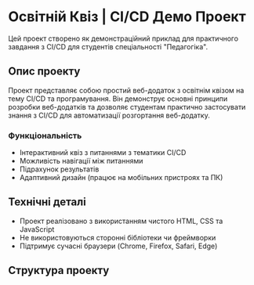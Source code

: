 # Освітній Квіз | CI/CD Демо Проект

Цей проект створено як демонстраційний приклад для практичного завдання з CI/CD для студентів спеціальності "Педагогіка".

## Опис проекту

Проект представляє собою простий веб-додаток з освітнім квізом на тему CI/CD та програмування. Він демонструє основні принципи розробки веб-додатків та дозволяє студентам практично застосувати знання з CI/CD для автоматизації розгортання веб-додатку.

### Функціональність

- Інтерактивний квіз з питаннями з тематики CI/CD
- Можливість навігації між питаннями
- Підрахунок результатів
- Адаптивний дизайн (працює на мобільних пристроях та ПК)

## Технічні деталі

- Проект реалізовано з використанням чистого HTML, CSS та JavaScript
- Не використовуються сторонні бібліотеки чи фреймворки
- Підтримує сучасні браузери (Chrome, Firefox, Safari, Edge)

## Структура проекту